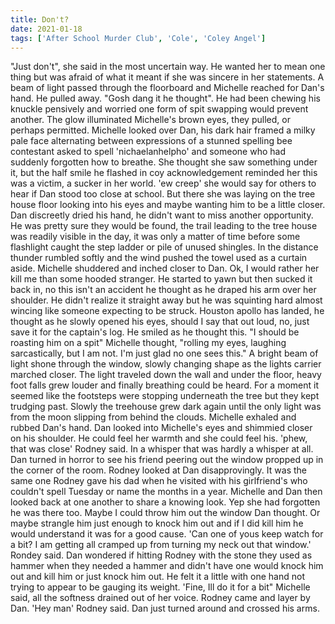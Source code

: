 ```yaml
---
title: Don't?
date: 2021-01-18
tags: ['After School Murder Club', 'Cole', 'Coley Angel']
---
```


"Just don't", she said in the most uncertain way. He wanted her to mean one thing but was afraid of what it meant if she was sincere in her statements. A beam of light passed through the floorboard and Michelle reached for Dan's hand. He pulled away. "Gosh dang it he thought". He had been chewing his knuckle pensively and worried one form of spit swapping would prevent another. The glow illuminated Michelle's brown eyes, they pulled, or perhaps permitted. Michelle looked over Dan, his dark hair framed a milky pale face alternating between expressions of a stunned spelling bee contestant asked to spell 'nichaelanhelpho' and someone who had suddenly forgotten how to breathe. She thought she saw something under it, but the half smile he flashed in coy acknowledgement reminded her this was a victim, a sucker in her world. 'ew creep' she would say for others to hear if Dan stood too close at school. But there she was laying on the tree house floor looking into his eyes and maybe wanting him to be a little closer. Dan discreetly dried his hand, he didn't want to miss another opportunity. He was pretty sure they would be found, the trail leading to the tree house was readily visible in the day, it was only a matter of time before some flashlight caught the step ladder or pile of unused shingles. In the distance thunder rumbled softly and the wind pushed the towel used as a curtain aside. Michelle shuddered and inched closer to Dan. Ok, I would rather her kill me than some hooded stranger. He started to yawn but then sucked it back in, no this isn't an accident he thought as he draped his arm over her shoulder. He didn't realize it straight away but he was squinting hard almost wincing like someone expecting to be struck. Houston apollo has landed, he thought as he slowly opened his eyes, should I say that out loud, no, just save it for the captain's log. He smiled as he thought this. "I should be roasting him on a spit" Michelle thought, "rolling my eyes, laughing sarcastically, but I am not. I'm just glad no one sees this." A bright beam of light shone through the window, slowly changing shape as the lights carrier marched closer. The light traveled down the wall and under the floor, heavy foot falls grew louder and finally breathing could be heard. For a moment it seemed like the footsteps were stopping underneath the tree but they kept trudging past. Slowly the treehouse grew dark again until the only light was from the moon slipping from behind the clouds. Michelle exhaled and rubbed Dan's hand. Dan looked into Michelle's eyes and shimmied closer on his shoulder. He could feel her warmth and she could feel his. 'phew, that was close' Rodney said. In a whisper that was hardly a whisper at all. Dan turned in horror to see his friend peering out the window propped up in the corner of the room. Rodney looked at Dan disapprovingly. It was the same one Rodney gave his dad when he visited with his girlfriend's who couldn't spell Tuesday or name the months in a year. Michelle and Dan then looked back at one another to share a knowing look. Yep she had forgotten he was there too. Maybe I could throw him out the window Dan thought. Or maybe strangle him just enough to knock him out and if I did kill him he would understand it was for a good cause. 'Can one of yous keep watch for a bit? I am getting all cramped up from turning my neck out that window.' Rondey said. Dan wondered if hitting Rodney with the stone they used as hammer when they needed a hammer and didn't have one would knock him out and kill him or just knock him out. He felt it a little with one hand not trying to appear to be gauging its weight. 'Fine, Ill do it for a bit" Michelle said, all the softness drained out of her voice. Rodney came and layer by Dan. 'Hey man' Rodney said. Dan just turned around and crossed his arms.
